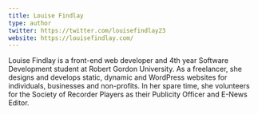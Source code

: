 ```yaml
---
title: Louise Findlay
type: author
twitter: https://twitter.com/louisefindlay23
website: https://louisefindlay.com/
---
```

Louise Findlay is a front-end web developer and 4th year Software Development student at Robert Gordon University. As a freelancer, she designs and develops static, dynamic and WordPress websites for individuals, businesses and non-profits. In her spare time, she volunteers for the Society of Recorder Players as their Publicity Officer and E-News Editor.
